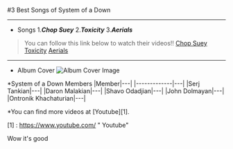#3 Best Songs of System of a Down

---

* Songs
1.***Chop Suey***
2.***Toxicity***
3.***Aerials***

>You can follow this link below to watch their videos!!
>[Chop Suey](https://www.youtube.com/watch?v=CSvFpBOe8eyz)
>[Toxicity](https://www.youtube.com/watch?v=iywaBOMvYLI)
>[Aerials](https://www.youtube.com/watch?v=L-iepu3EtyE)

---

* Album Cover
![Album Cover Image](http://ecx.images-amazon.com/images/I/91fUlWjRAgL._SL1500_.jpg)

*System of a Down Members
|Member|---|
|-------------|---|
|Serj Tankian|---|
|Daron Malakian|---|
|Shavo Odadjian|---|
|John Dolmayan|---|
|Ontronik Khachaturian|---|

*You can find more videos at [Youtube][1].





[1] : https://www.youtube.com/ " Youtube"

Wow it's good

